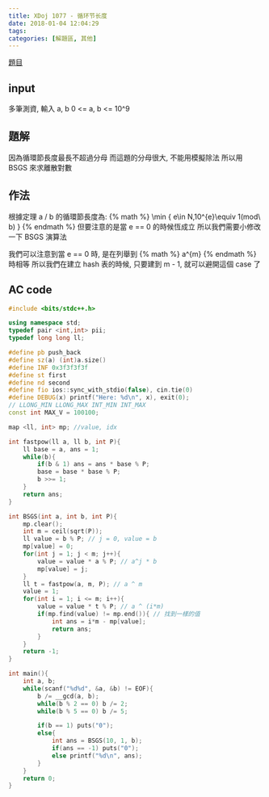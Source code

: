 ```yaml
---
title: XDoj 1077 - 循环节长度
date: 2018-01-04 12:04:29
tags:
categories: [解題區, 其他]
---
```


[題目](http://acm.xidian.edu.cn/problem.php?id=1077)

## input
多筆測資, 輸入 a, b
0 <= a, b <= 10^9

## 題解
因為循環節長度最長不超過分母
而這題的分母很大, 不能用模擬除法
所以用 BSGS 來求離散對數

## 作法
根據定理 a / b 的循環節長度為: {% math %} \min \{ e\in N,10^{e}\equiv 1(mod\ b) \} {% endmath %}
但要注意的是當 e == 0 的時候恆成立
所以我們需要小修改一下 BSGS 演算法

我們可以注意到當 e == 0 時, 是在列舉到 {% math %} a^{m} {% endmath %} 時相等
所以我們在建立 hash 表的時候, 只要建到 m - 1, 就可以避開這個 case 了

## AC code
```cpp
#include <bits/stdc++.h>

using namespace std;
typedef pair <int,int> pii;
typedef long long ll;

#define pb push_back
#define sz(a) (int)a.size()
#define INF 0x3f3f3f3f
#define st first
#define nd second
#define fio ios::sync_with_stdio(false), cin.tie(0)
#define DEBUG(x) printf("Here: %d\n", x), exit(0);
// LLONG_MIN LLONG_MAX INT_MIN INT_MAX
const int MAX_V = 100100;

map <ll, int> mp; //value, idx

int fastpow(ll a, ll b, int P){
    ll base = a, ans = 1;
    while(b){
        if(b & 1) ans = ans * base % P;
        base = base * base % P;
        b >>= 1;
    }
    return ans;
}

int BSGS(int a, int b, int P){
    mp.clear();
    int m = ceil(sqrt(P));
    ll value = b % P; // j = 0, value = b
    mp[value] = 0;
    for(int j = 1; j < m; j++){
        value = value * a % P; // a^j * b
        mp[value] = j;
    }
    ll t = fastpow(a, m, P); // a ^ m
    value = 1;
    for(int i = 1; i <= m; i++){
        value = value * t % P; // a ^ (i*m)
        if(mp.find(value) != mp.end()){ // 找到一樣的值
            int ans = i*m - mp[value];
            return ans;
        }
    }
    return -1;
}

int main(){
    int a, b;
    while(scanf("%d%d", &a, &b) != EOF){
        b /= __gcd(a, b);
        while(b % 2 == 0) b /= 2;
        while(b % 5 == 0) b /= 5;

        if(b == 1) puts("0");
        else{
            int ans = BSGS(10, 1, b);
            if(ans == -1) puts("0");
            else printf("%d\n", ans);
        }
    }
    return 0;
}
```
